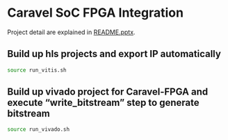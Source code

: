 # Caravel SoC FPGA Integration
Project detail are explained in [README.pptx](https://github.com/bol-edu/caravel-soc_fpga-lab/blob/main/labi/doc/README.pptx).

## Build up hls projects and export IP automatically
```sh
source run_vitis.sh
```

## Build up vivado project for Caravel-FPGA and execute “write_bitstream” step to generate bitstream
```sh
source run_vivado.sh
```
